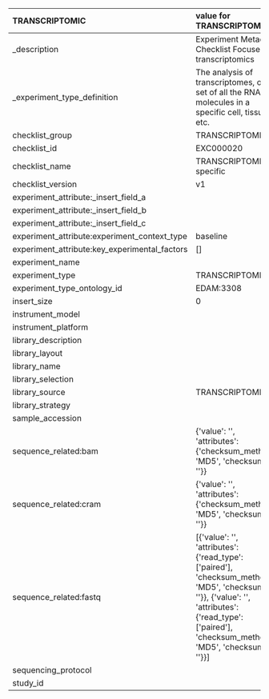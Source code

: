 | TRANSCRIPTOMIC                                | value for TRANSCRIPTOMIC                                                                                                                                                                             |
|:----------------------------------------------|:-----------------------------------------------------------------------------------------------------------------------------------------------------------------------------------------------------|
| _description                                  | Experiment Metadata Checklist Focused on transcriptomics                                                                                                                                             |
| _experiment_type_definition                   | The analysis of transcriptomes, or a set of all the RNA molecules in a specific cell, tissue etc.                                                                                                    |
| checklist_group                               | TRANSCRIPTOMIC                                                                                                                                                                                       |
| checklist_id                                  | EXC000020                                                                                                                                                                                            |
| checklist_name                                | TRANSCRIPTOMIC specific                                                                                                                                                                              |
| checklist_version                             | v1                                                                                                                                                                                                   |
| experiment_attribute:_insert_field_a          |                                                                                                                                                                                                      |
| experiment_attribute:_insert_field_b          |                                                                                                                                                                                                      |
| experiment_attribute:_insert_field_c          |                                                                                                                                                                                                      |
| experiment_attribute:experiment_context_type  | baseline                                                                                                                                                                                             |
| experiment_attribute:key_experimental_factors | []                                                                                                                                                                                                   |
| experiment_name                               |                                                                                                                                                                                                      |
| experiment_type                               | TRANSCRIPTOMIC                                                                                                                                                                                       |
| experiment_type_ontology_id                   | EDAM:3308                                                                                                                                                                                            |
| insert_size                                   | 0                                                                                                                                                                                                    |
| instrument_model                              |                                                                                                                                                                                                      |
| instrument_platform                           |                                                                                                                                                                                                      |
| library_description                           |                                                                                                                                                                                                      |
| library_layout                                |                                                                                                                                                                                                      |
| library_name                                  |                                                                                                                                                                                                      |
| library_selection                             |                                                                                                                                                                                                      |
| library_source                                | TRANSCRIPTOMIC                                                                                                                                                                                       |
| library_strategy                              |                                                                                                                                                                                                      |
| sample_accession                              |                                                                                                                                                                                                      |
| sequence_related:bam                          | {'value': '', 'attributes': {'checksum_method': 'MD5', 'checksum': ''}}                                                                                                                              |
| sequence_related:cram                         | {'value': '', 'attributes': {'checksum_method': 'MD5', 'checksum': ''}}                                                                                                                              |
| sequence_related:fastq                        | [{'value': '', 'attributes': {'read_type': ['paired'], 'checksum_method': 'MD5', 'checksum': ''}}, {'value': '', 'attributes': {'read_type': ['paired'], 'checksum_method': 'MD5', 'checksum': ''}}] |
| sequencing_protocol                           |                                                                                                                                                                                                      |
| study_id                                      |                                                                                                                                                                                                      |